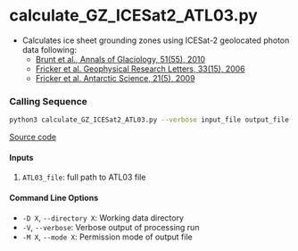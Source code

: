 calculate_GZ_ICESat2_ATL03.py
=============================

- Calculates ice sheet grounding zones using ICESat-2 geolocated photon data following:
    * [Brunt et al., Annals of Glaciology, 51(55), 2010](https://doi.org/10.3189/172756410791392790)
    * [Fricker et al. Geophysical Research Letters, 33(15), 2006](https://doi.org/10.1029/2006GL026907)
    * [Fricker et al. Antarctic Science, 21(5), 2009](https://doi.org/10.1017/S095410200999023X)

### Calling Sequence
```bash
python3 calculate_GZ_ICESat2_ATL03.py --verbose input_file output_file
```
[Source code](https://github.com/tsutterley/Grounding-Zones/blob/main/scripts/calculate_GZ_ICESat2_ATL03.py)

#### Inputs
1. `ATL03_file`: full path to ATL03 file

#### Command Line Options
- `-D X`, `--directory X`: Working data directory
- `-V`, `--verbose`: Verbose output of processing run
- `-M X`, `--mode X`: Permission mode of output file
